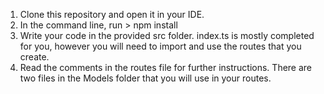 1. Clone this repository and open it in your IDE.
2. In the command line, run > npm install
3. Write your code in the provided src folder. index.ts is mostly completed for you, however you will need to import and use the routes that you create.
4. Read the comments in the routes file for further instructions. There are two files in the Models folder that you will use in your routes.
